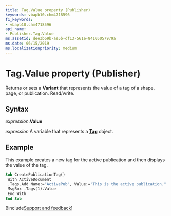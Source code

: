 ```yaml
---
title: Tag.Value property (Publisher)
keywords: vbapb10.chm4718596
f1_keywords:
- vbapb10.chm4718596
api_name:
- Publisher.Tag.Value
ms.assetid: dee3b69b-ae5b-df13-561e-84105057979a
ms.date: 06/15/2019
ms.localizationpriority: medium
---
```



# Tag.Value property (Publisher)

Returns or sets a **Variant** that represents the value of a tag of a shape, page, or publication. Read/write.


## Syntax

_expression_.**Value**

_expression_ A variable that represents a **[Tag](Publisher.Tag.md)** object.


## Example

This example creates a new tag for the active publication and then displays the value of the tag.

```vb
Sub CreatePublicationTag() 
 With ActiveDocument 
 .Tags.Add Name:="ActivePub", Value:="This is the active publication." 
 MsgBox .Tags(1).Value 
 End With 
End Sub
```

[!include[Support and feedback](~/includes/feedback-boilerplate.md)]